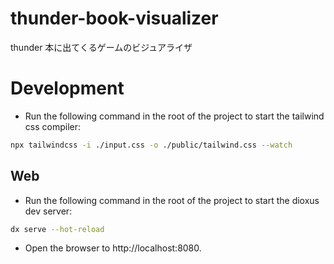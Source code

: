 # thunder-book-visualizer

thunder 本に出てくるゲームのビジュアライザ

# Development

- Run the following command in the root of the project to start the tailwind css compiler:

```bash
npx tailwindcss -i ./input.css -o ./public/tailwind.css --watch
```

## Web

- Run the following command in the root of the project to start the dioxus dev server:

```bash
dx serve --hot-reload
```

- Open the browser to http://localhost:8080.
